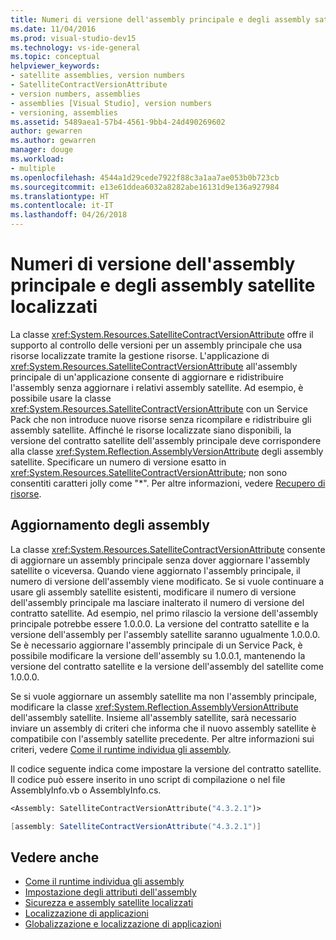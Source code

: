 ```yaml
---
title: Numeri di versione dell'assembly principale e degli assembly satellite localizzati
ms.date: 11/04/2016
ms.prod: visual-studio-dev15
ms.technology: vs-ide-general
ms.topic: conceptual
helpviewer_keywords:
- satellite assemblies, version numbers
- SatelliteContractVersionAttribute
- version numbers, assemblies
- assemblies [Visual Studio], version numbers
- versioning, assemblies
ms.assetid: 5489aea1-57b4-4561-9bb4-24d490269602
author: gewarren
ms.author: gewarren
manager: douge
ms.workload:
- multiple
ms.openlocfilehash: 4544a1d29cede7922f88c3a1aa7ae053b0b723cb
ms.sourcegitcommit: e13e61ddea6032a8282abe16131d9e136a927984
ms.translationtype: HT
ms.contentlocale: it-IT
ms.lasthandoff: 04/26/2018
---
```

# <a name="version-numbers-for-main-and-localized-satellite-assemblies"></a>Numeri di versione dell'assembly principale e degli assembly satellite localizzati
La classe <xref:System.Resources.SatelliteContractVersionAttribute> offre il supporto al controllo delle versioni per un assembly principale che usa risorse localizzate tramite la gestione risorse. L'applicazione di <xref:System.Resources.SatelliteContractVersionAttribute> all'assembly principale di un'applicazione consente di aggiornare e ridistribuire l'assembly senza aggiornare i relativi assembly satellite. Ad esempio, è possibile usare la classe <xref:System.Resources.SatelliteContractVersionAttribute> con un Service Pack che non introduce nuove risorse senza ricompilare e ridistribuire gli assembly satellite. Affinché le risorse localizzate siano disponibili, la versione del contratto satellite dell'assembly principale deve corrispondere alla classe <xref:System.Reflection.AssemblyVersionAttribute> degli assembly satellite. Specificare un numero di versione esatto in <xref:System.Resources.SatelliteContractVersionAttribute>; non sono consentiti caratteri jolly come "*". Per altre informazioni, vedere [Recupero di risorse](/dotnet/framework/resources/retrieving-resources-in-desktop-apps).

## <a name="updating-assemblies"></a>Aggiornamento degli assembly
 La classe <xref:System.Resources.SatelliteContractVersionAttribute> consente di aggiornare un assembly principale senza dover aggiornare l'assembly satellite o viceversa. Quando viene aggiornato l'assembly principale, il numero di versione dell'assembly viene modificato. Se si vuole continuare a usare gli assembly satellite esistenti, modificare il numero di versione dell'assembly principale ma lasciare inalterato il numero di versione del contratto satellite. Ad esempio, nel primo rilascio la versione dell'assembly principale potrebbe essere 1.0.0.0. La versione del contratto satellite e la versione dell'assembly per l'assembly satellite saranno ugualmente 1.0.0.0. Se è necessario aggiornare l'assembly principale di un Service Pack, è possibile modificare la versione dell'assembly su 1.0.0.1, mantenendo la versione del contratto satellite e la versione dell'assembly del satellite come 1.0.0.0.

 Se si vuole aggiornare un assembly satellite ma non l'assembly principale, modificare la classe <xref:System.Reflection.AssemblyVersionAttribute> dell'assembly satellite. Insieme all'assembly satellite, sarà necessario inviare un assembly di criteri che informa che il nuovo assembly satellite è compatibile con l'assembly satellite precedente. Per altre informazioni sui criteri, vedere [Come il runtime individua gli assembly](/dotnet/framework/deployment/how-the-runtime-locates-assemblies).

 Il codice seguente indica come impostare la versione del contratto satellite. Il codice può essere inserito in uno script di compilazione o nel file AssemblyInfo.vb o AssemblyInfo.cs.

```vb
<Assembly: SatelliteContractVersionAttribute("4.3.2.1")>

```

```csharp
[assembly: SatelliteContractVersionAttribute("4.3.2.1")]
```

## <a name="see-also"></a>Vedere anche

- [Come il runtime individua gli assembly](/dotnet/framework/deployment/how-the-runtime-locates-assemblies)
- [Impostazione degli attributi dell'assembly](/dotnet/framework/app-domains/set-assembly-attributes)
- [Sicurezza e assembly satellite localizzati](../ide/security-and-localized-satellite-assemblies.md)
- [Localizzazione di applicazioni](../ide/localizing-applications.md)
- [Globalizzazione e localizzazione di applicazioni](../ide/globalizing-and-localizing-applications.md)